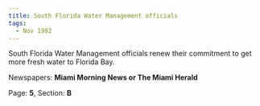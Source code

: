 ```yaml
---  
title: South Florida Water Management officials  
tags:  
  - Nov 1992  
---  
```

  
South Florida Water Management officials renew their commitment to get more fresh water to Florida Bay.  
  
Newspapers: **Miami Morning News or The Miami Herald**  
  
Page: **5**, Section: **B** 
